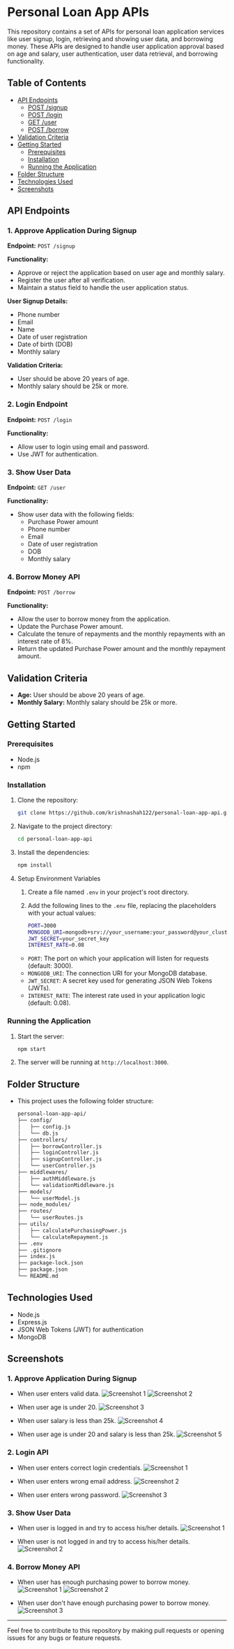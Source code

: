 # Personal Loan App APIs

This repository contains a set of APIs for personal loan application services like user signup, login, retrieving and showing user data, and borrowing money. These APIs are designed to handle user application approval based on age and salary, user authentication, user data retrieval, and borrowing functionality.

## Table of Contents
- [API Endpoints](#endpoints)
  - [POST /signup](#post-signup)
  - [POST /login](#post-login)
  - [GET /user](#get-user)
  - [POST /borrow](#post-borrow)
- [Validation Criteria](#validation-criteria)
- [Getting Started](#getting-started)
  - [Prerequisites](#prerequisites)
  - [Installation](#installation)
  - [Running the Application](#running-the-application)
- [Folder Structure](#folder-structure)
- [Technologies Used](#technologies-used)
- [Screenshots](#screenshots)

## API Endpoints

### 1. Approve Application During Signup
**Endpoint:** `POST /signup`

**Functionality:**
- Approve or reject the application based on user age and monthly salary.
- Register the user after all verification.
- Maintain a status field to handle the user application status.

**User Signup Details:**
- Phone number
- Email
- Name
- Date of user registration
- Date of birth (DOB)
- Monthly salary

**Validation Criteria:**
- User should be above 20 years of age.
- Monthly salary should be 25k or more.

### 2. Login Endpoint
**Endpoint:** `POST /login`

**Functionality:**
- Allow user to login using email and password.
- Use JWT for authentication.

### 3. Show User Data
**Endpoint:** `GET /user`

**Functionality:**
- Show user data with the following fields:
  - Purchase Power amount
  - Phone number
  - Email
  - Date of user registration
  - DOB
  - Monthly salary

### 4. Borrow Money API
**Endpoint:** `POST /borrow`

**Functionality:**
- Allow the user to borrow money from the application.
- Update the Purchase Power amount.
- Calculate the tenure of repayments and the monthly repayments with an interest rate of 8%.
- Return the updated Purchase Power amount and the monthly repayment amount.

## Validation Criteria

- **Age:** User should be above 20 years of age.
- **Monthly Salary:** Monthly salary should be 25k or more.

## Getting Started

### Prerequisites

- Node.js
- npm

### Installation

1. Clone the repository:
    ```bash
    git clone https://github.com/krishnashah122/personal-loan-app-api.git
    ```

2. Navigate to the project directory:
    ```bash
    cd personal-loan-app-api
    ```

3. Install the dependencies:
    ```bash
    npm install
    ```

4. Setup Environment Variables
    1. Create a file named `.env` in your project's root directory.
    2. Add the following lines to the `.env` file, replacing the placeholders with your actual values:
    
        ```bash
        PORT=3000
        MONGODB_URI=mongodb+srv://your_username:your_password@your_cluster.mongodb.net/
        JWT_SECRET=your_secret_key
        INTEREST_RATE=0.08
        ```

    * `PORT`: The port on which your application will listen for requests (default: 3000).
    * `MONGODB_URI`: The connection URI for your MongoDB database.
    * `JWT_SECRET`: A secret key used for generating JSON Web Tokens (JWTs).
    * `INTEREST_RATE`: The interest rate used in your application logic (default: 0.08).

### Running the Application

1. Start the server:
    ```bash
    npm start
    ```

2. The server will be running at `http://localhost:3000`.

## Folder Structure

- This project uses the following folder structure:

    ```bash
    personal-loan-app-api/
    ├── config/
    │   ├── config.js
    │   └── db.js
    ├── controllers/
    │   ├── borrowController.js
    │   ├── loginController.js
    │   ├── signupController.js
    │   └── userController.js
    ├── middlewares/
    │   ├── authMiddleware.js
    │   └── validationMiddleware.js
    ├── models/
    │   └── userModel.js
    ├── node_modules/
    ├── routes/
    │   └── userRoutes.js
    ├── utils/
    │   ├── calculatePurchasingPower.js
    │   └── calculateRepayment.js
    ├── .env
    ├── .gitignore
    ├── index.js
    ├── package-lock.json
    ├── package.json
    └── README.md
    ```

## Technologies Used

- Node.js
- Express.js
- JSON Web Tokens (JWT) for authentication
- MongoDB

## Screenshots

### 1. Approve Application During Signup
- When user enters valid data.
![Screenshot 1](https://github.com/user-attachments/assets/a874d0d2-2381-4756-9b14-76a30787b7a9)
![Screenshot 2](https://github.com/user-attachments/assets/63a621e4-1f47-426e-a7b4-bf7640102d26)

- When user age is under 20.
![Screenshot 3](https://github.com/user-attachments/assets/0f7e7e43-b1c6-48c6-a9e5-9c872d1fc7ac)

- When user salary is less than 25k.
![Screenshot 4](https://github.com/user-attachments/assets/85e72cdc-0c3a-4942-865d-fa67b02cfd3a)

- When user age is under 20 and salary is less than 25k.
![Screenshot 5](https://github.com/user-attachments/assets/ac54bb77-c86d-406d-9bd2-9675b76a467b)

### 2. Login API
- When user enters correct login credentials.
![Screenshot 1](https://github.com/user-attachments/assets/c71737bf-0b61-4cf1-89a3-8725b420aa3f)

- When user enters wrong email address.
![Screenshot 2](https://github.com/user-attachments/assets/1ab2e471-bc1f-4c60-a88b-3cb0911e8631)

- When user enters wrong password.
![Screenshot 3](https://github.com/user-attachments/assets/18a6ef59-8467-4dd7-a2cd-dc5dd304fb5c)

### 3. Show User Data
- When user is logged in and try to access his/her details.
![Screenshot 1](https://github.com/user-attachments/assets/eaeb52b8-742d-4271-aeb8-4c9e5ad9c848)

- When user is not logged in and try to access his/her details.
![Screenshot 2](https://github.com/user-attachments/assets/439fbd6c-ac37-4a8d-bd74-8173704f8642)

### 4. Borrow Money API
- When user has enough purchasing power to borrow money.
![Screenshot 1](https://github.com/user-attachments/assets/a22e3f71-874d-480e-9538-cb4abd9385d8)
![Screenshot 2](https://github.com/user-attachments/assets/7f0642e7-bce5-48ff-bb36-1bf1dbd12f02)

- When user don't have enough purchasing power to borrow money.
![Screenshot 3](https://github.com/user-attachments/assets/4a3feb18-e597-4e19-b18d-54c896f1bb85)

---

Feel free to contribute to this repository by making pull requests or opening issues for any bugs or feature requests.
